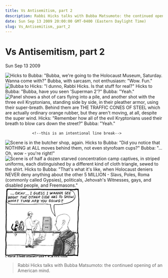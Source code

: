 ```yaml
---
title: Vs Antisemitism, part 2
description: Rabbi Hicks talks with Bubba Matsumoto: the continued opening of an American mind.
date: Sun Sep 13 2009 20:00:00 GMT-0400 (Eastern Daylight Time)
slug: Vs_Antisemitism,_part_2
---
```



# Vs Antisemitism, part 2

Sun Sep 13 2009

![Hicks to Bubba: "Bubba, we're going to the Holocaust Museum, Saturday. Wanna come with?"
Bubba, with sarcasm, not enthusiasm: "Wow. Fun."](2009_09_14_r1p1_PfS-AntiS2_1_.png)
![Bubba to Hicks: "I dunno, Rabbi Hicks. Is that stuff for real?"
Hicks to Bubba: "Bubba, have you seen 'Superman 2'?"
Bubba: "Yeah."](2009_09_14_r1p2_PfS-AntiS2_2_.png)
![Panel shows a shot of cars flying into a pile, and another shot with the three evil Kryptonians, standing side by side, in their pleather armor, using their super-breath.  Behind them are THE TRAFFIC CONES OF STEEL which are actually ordinary orange rubber, but they aren't moving, at all, despite the super wind.
Hicks: "Remember how all of the evil Kryptonians used their breath to blow cars down the street?"
Bubba: "Yeah."](2009_09_14_r1p3_PfS-AntiS2_3_.png)


                <!--this is an intentional line break-->
![Scene is in the butcher shop, again.
Hicks to Bubba: "Did you notice that NOTHING at ALL moves behind them, not even styrofoam cups?"
Bubba: "... Oh, wow - you're right!"](2009_09_14_r2p1_PfS-AntiS2_4_.png)
![Scene is of half a dozen starved concentration camp captives, in striped  uniforms, each distinguished by a different kind of cloth triangle, sewed to the shirt.
Hicks to Bubba: "That's what it's like, when Holocaust deniers NEVER deny anything about the other 5 MILLION - Slavs, Poles, Roma (commonly called Gypsies), politicals, Jehovah's Witnesses, gays, and disabled people, and Freemasons."](2009_09_14_r2p2_PfS-AntiS2_5_.png)
![Back to the kosher butcher shop that doesn't kill animals, where Bubba says "... Okay ... I guess I wanna see what the other side has to show. What time are you going?"](2009_09_14_r2p3_PfS-AntiS2_6_.png)

> Rabbi Hicks talks with Bubba Matsumoto: the continued opening of an American mind.
        